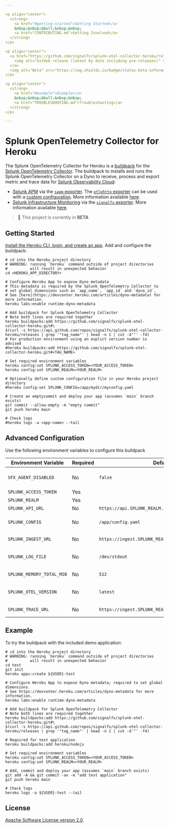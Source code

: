```yaml
---

<p align="center">
  <strong>
    <a href="#getting-started">Getting Started</a>
    &nbsp;&nbsp;&bull;&nbsp;&nbsp;
    <a href="CONTRIBUTING.md">Getting Involved</a>
  </strong>
</p>

<p align="center">
  <a href="https://github.com/signalfx/splunk-otel-collector-heroku/releases">
    <img alt="GitHub release (latest by date including pre-releases)" src="https://img.shields.io/github/v/release/signalfx/splunk-otel-collector-heroku?include_prereleases&style=for-the-badge">
  </a>
  <img alt="Beta" src="https://img.shields.io/badge/status-beta-informational?style=for-the-badge">
</p>

<p align="center">
  <strong>
    <a href="#example">Example</a>
    &nbsp;&nbsp;&bull;&nbsp;&nbsp;
    <a href="TROUBLESHOOTING.md">Troubleshooting</a>
  </strong>
</p>

---
```


# Splunk OpenTelemetry Collector for Heroku

The Splunk OpenTelemetry Collector for Heroku is a [buildpack](https://devcenter.heroku.com/articles/buildpacks) for the
[Splunk OpenTelemetry
Collector](https://github.com/signalfx/splunk-otel-collector). The buildpack to
installs and runs the Splunk OpenTelemetry Collector on a Dyno to receive,
process and export metric and trace data for [Splunk Observability
Cloud](https://www.observability.splunk.com/):

- [Splunk APM](https://www.splunk.com/en_us/software/splunk-apm.html) via the
  [`sapm`
  exporter](https://github.com/open-telemetry/opentelemetry-collector-contrib/tree/main/exporter/sapmexporter).
  The [`otlphttp`
  exporter](https://github.com/open-telemetry/opentelemetry-collector/tree/main/exporter/otlphttpexporter)
  can be used with a [custom
  configuration](https://github.com/signalfx/splunk-otel-collector/blob/main/cmd/otelcol/config/collector/otlp_config_linux.yaml).
  More information available
  [here](https://docs.signalfx.com/en/latest/apm/apm-getting-started/apm-opentelemetry-collector.html).
- [Splunk Infrastructure
  Monitoring](https://www.splunk.com/en_us/software/infrastructure-monitoring.html)
  via the [`signalfx`
  exporter](https://github.com/open-telemetry/opentelemetry-collector-contrib/tree/main/exporter/signalfxexporter).
  More information available
  [here](https://docs.signalfx.com/en/latest/otel/imm-otel-collector.html).

> :construction: This project is currently in **BETA**

## Getting Started

[Install the Heroku CLI, login, and create an
app](https://devcenter.heroku.com/articles/heroku-cli). Add and configure the
buildpack:

```
# cd into the Heroku project directory
# WARNING: running `heroku` command outside of project directories
#          will result in unexpected behavior
cd <HEROKU_APP_DIRECTORY>

# Configure Heroku App to expose Dyno metadata
# This metadata is required by the Splunk OpenTelemetry Collector to
# set global dimensions such as `app_name`, `app_id` and `dyno_id`.
# See [here](https://devcenter.heroku.com/articles/dyno-metadata) for more information.
heroku labs:enable runtime-dyno-metadata

# Add buildpack for Splunk OpenTelemetry Collector
# Note both lines are required together
heroku buildpacks:add https://github.com/signalfx/splunk-otel-collector-heroku.git#\
$(curl -s https://api.github.com/repos/signalfx/splunk-otel-collector-heroku/releases | grep '"tag_name"' | head -n 1 | cut -d'"' -f4)
# For production environment using an explict version number is advised
#heroku buildpacks:add https://github.com/signalfx/splunk-otel-collector-heroku.git#<TAG_NAME>

# Set required environment variables
heroku config:set SPLUNK_ACCESS_TOKEN=<YOUR_ACCESS_TOKEN>
heroku config:set SPLUNK_REALM=<YOUR_REALM>

# Optionally define custom configuration file in your Heroku project directory
#heroku config:set SPLUNK_CONFIG=/app/mydir/myconfig.yaml

# Create an emptycommit and deploy your app (assumes `main` branch exists)
git commit --allow-empty -m "empty commit"
git push heroku main

# Check logs
#heroku logs -a <app-name> --tail
```

## Advanced Configuration

Use the following environment variables to configure this buildpack

| Environment Variable      | Required | Default                                             | Description                                                                                                                |
|---------------------------|----------|-----------------------------------------------------|----------------------------------------------------------------------------------------------------------------------------|
| `SFX_AGENT_DISABLED`      | No       | `false`                                             | Whether to disable installing the smart agent as part of the buildpack.                                                    |
| `SPLUNK_ACCESS_TOKEN`     | Yes      |                                                     | [Splunk access token](https://docs.splunk.com/Observability/admin/authentication-tokens/org-tokens.html#admin-org-tokens). |
| `SPLUNK_REALM`            | Yes      |                                                     | [Splunk realm](https://dev.splunk.com/observability/docs/realms_in_endpoints/).                                            |
| `SPLUNK_API_URL`          | No       | `https://api.SPLUNK_REALM.signalfx.com`             | The Splunk API base URL.                                                                                                   |
| `SPLUNK_CONFIG`           | No       | `/app/config.yaml`                                  | The configuration to use. `/app/.splunk/config.yaml` used if default not found.                                            |
| `SPLUNK_INGEST_URL`       | No       | `https://ingest.SPLUNK_REALM.signalfx.com`          | The Splunk Infrastructure Monitoring base URL.                                                                             |
| `SPLUNK_LOG_FILE`         | No       | `/dev/stdout`                                       | Specify location of agent logs. If not specified, logs will go to stdout.                                                  |
| `SPLUNK_MEMORY_TOTAL_MIB` | No       | `512`                                               | Total available memory to agent.                                                                                           |
| `SPLUNK_OTEL_VERSION`     | No       | `latest`                                            | Version of Splunk OTel Collector to use. Defaults to latest.                                                               |
| `SPLUNK_TRACE_URL`        | No       | `https://ingest.SPLUNK_REALM.signalfx.com/v2/trace` | The Splunk APM base URL.                                                                                                   |

## Example

To try the buildpack with the included demo application:

```
# cd into the Heroku project directory
# WARNING: running `heroku` command outside of project directories
#          will result in unexpected behavior
cd test
git init
heroku apps:create ${USER}-test

# Configure Heroku App to expose Dyno metadata; required to set global dimensions.
# See https://devcenter.heroku.com/articles/dyno-metadata for more information.
heroku labs:enable runtime-dyno-metadata

# Add buildpack for Splunk OpenTelemetry Collector
# Note both lines are required together
heroku buildpacks:add https://github.com/signalfx/splunk-otel-collector-heroku.git#\
$(curl -s https://api.github.com/repos/signalfx/splunk-otel-collector-heroku/releases | grep '"tag_name"' | head -n 1 | cut -d'"' -f4)

# Required for test application
heroku buildpacks:add heroku/nodejs

# Set required environment variables
heroku config:set SPLUNK_ACCESS_TOKEN=<YOUR_ACCESS_TOKEN>
heroku config:set SPLUNK_REALM=<YOUR_REALM>

# Add, commit and deploy your app (assumes `main` branch exists)
git add -A && git commit -av -m "add test application"
git push heroku main

# Check logs
heroku logs -a ${USER}-test --tail
```

## License

[Apache Software License version 2.0](./LICENSE).
